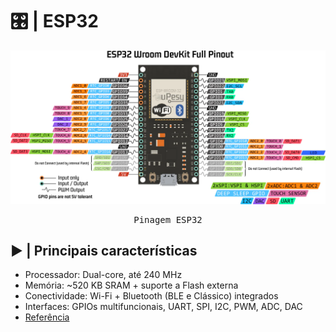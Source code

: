 # 🎛️ | ESP32

<kbd>
  <img src = "img/esp32.png">
</p>
  <p align = center>
    Pinagem ESP32
  </p>
</kbd>

## ▶️ | Principais características

- Processador: Dual-core, até 240 MHz
- Memória: ~520 KB SRAM + suporte a Flash externa
- Conectividade: Wi-Fi + Bluetooth (BLE e Clássico) integrados
- Interfaces: GPIOs multifuncionais, UART, SPI, I2C, PWM, ADC, DAC
- [Referência](https://es.wikipedia.org/wiki/ESP32)
